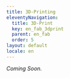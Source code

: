 ```yaml
---
title: 3D-Printing
eleventyNavigation:
  title: 3D-Print
  key: en_fab_3dprint
  parent: en_fab
  order: 5
layout: default
locale: en
---
```


*Coming Soon.*
